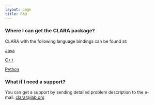 ```yaml
---
layout: page
title: FAQ
---
```


### Where I can get the CLARA package?

CLARA with the following language bindings can be found at:

[Java](https://github.com/JeffersonLab/clara-java)

[C++](https://github.com/JeffersonLab/clara-cpp)

[Python](https://github.com/JeffersonLab/clara-python)


### What if I need a support?

You can get a support by sending detailed problem description to the
 e-mail: clara@jlab.org